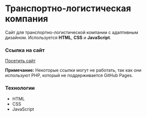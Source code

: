 # Транспортно-логистическая компания

Сайт для транспортно-логистической компании с адаптивным дизайном. Используется **HTML**, **CSS** и **JavaScript**.

### Ссылка на сайт
[Посетить сайт](https://utopialf.github.io/project1/)

**Примечание:** Некоторые ссылки могут не работать, так как они используют PHP, который не поддерживается GitHub Pages.

### Технологии
- HTML
- CSS
- JavaScript
